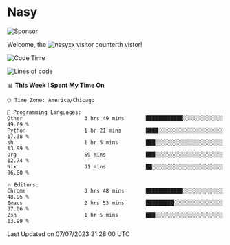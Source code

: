 # Nasy

<!--
<p align="center">
<img height="200" src="https://github-readme-stats.vercel.app/api?username=nasyxx&count_private=true&show_icons=true&theme=dracula&include_all_commits=true"/>
<img height="200" src="https://github-readme-stats.vercel.app/api/top-langs/?username=nasyxx&theme=dracula&hide=html,jupyter+notebook&count_private=true&show_icons=true"/>
</p>

  
----------------
-->

![Sponsor](https://img.shields.io/static/v1.svg?label=Sponsor&message=%E2%9D%A4&logo=GitHub&style=flat&color=pink)
 
Welcome, the ![nasyxx visitor counter](https://count.getloli.com/get/@nasyxx?theme=rule34)th vistor!
 
<!--START_SECTION:waka-->
![Code Time](http://img.shields.io/badge/Code%20Time-3%2C594%20hrs%207%20mins-blue)

![Lines of code](https://img.shields.io/badge/From%20Hello%20World%20I%27ve%20Written-6.3%20million%20lines%20of%20code-blue)

📊 **This Week I Spent My Time On** 

```text
🕑︎ Time Zone: America/Chicago

💬 Programming Languages: 
Other                    3 hrs 49 mins       ████████████░░░░░░░░░░░░░   49.09 % 
Python                   1 hr 21 mins        ████░░░░░░░░░░░░░░░░░░░░░   17.38 % 
sh                       1 hr 5 mins         ███░░░░░░░░░░░░░░░░░░░░░░   13.99 % 
Org                      59 mins             ███░░░░░░░░░░░░░░░░░░░░░░   12.74 % 
Nix                      31 mins             ██░░░░░░░░░░░░░░░░░░░░░░░   06.80 % 

🔥 Editors: 
Chrome                   3 hrs 48 mins       ████████████░░░░░░░░░░░░░   48.95 % 
Emacs                    2 hrs 53 mins       █████████░░░░░░░░░░░░░░░░   37.06 % 
Zsh                      1 hr 5 mins         ███░░░░░░░░░░░░░░░░░░░░░░   13.99 % 
```


 Last Updated on 07/07/2023 21:28:00 UTC
<!--END_SECTION:waka-->

<!-- ![visitors](https://visitor-badge.laobi.icu/badge?page_id=nasyxx.nasyxx) -->
